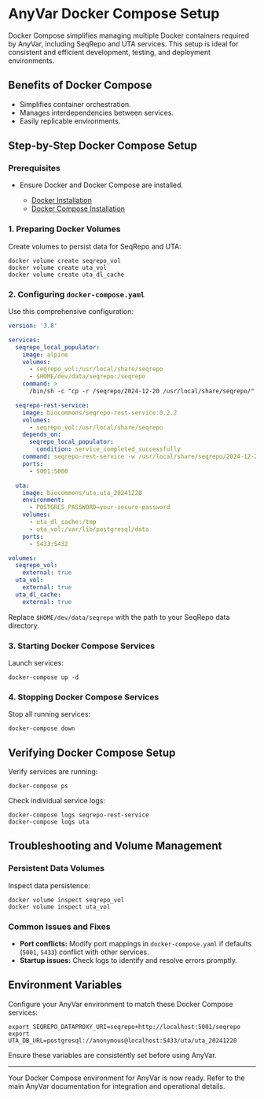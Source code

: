 # AnyVar Docker Compose Setup

Docker Compose simplifies managing multiple Docker containers required by AnyVar, including SeqRepo and UTA services. This setup is ideal for consistent and efficient development, testing, and deployment environments.

## Benefits of Docker Compose

* Simplifies container orchestration.
* Manages interdependencies between services.
* Easily replicable environments.

## Step-by-Step Docker Compose Setup

### Prerequisites

* Ensure Docker and Docker Compose are installed.

  * [Docker Installation](https://docs.docker.com/get-docker/)
  * [Docker Compose Installation](https://docs.docker.com/compose/install/)

### 1. Preparing Docker Volumes

Create volumes to persist data for SeqRepo and UTA:

```shell
docker volume create seqrepo_vol
docker volume create uta_vol
docker volume create uta_dl_cache
```

### 2. Configuring `docker-compose.yaml`

Use this comprehensive configuration:

```yaml
version: '3.8'

services:
  seqrepo_local_populator:
    image: alpine
    volumes:
      - seqrepo_vol:/usr/local/share/seqrepo
      - $HOME/dev/data/seqrepo:/seqrepo
    command: >
      /bin/sh -c "cp -r /seqrepo/2024-12-20 /usr/local/share/seqrepo/"

  seqrepo-rest-service:
    image: biocommons/seqrepo-rest-service:0.2.2
    volumes:
      - seqrepo_vol:/usr/local/share/seqrepo
    depends_on:
      seqrepo_local_populator:
        condition: service_completed_successfully
    command: seqrepo-rest-service -w /usr/local/share/seqrepo/2024-12-20
    ports:
      - 5001:5000

  uta:
    image: biocommons/uta:uta_20241220
    environment:
      - POSTGRES_PASSWORD=your-secure-password
    volumes:
      - uta_dl_cache:/tmp
      - uta_vol:/var/lib/postgresql/data
    ports:
      - 5433:5432

volumes:
  seqrepo_vol:
    external: true
  uta_vol:
    external: true
  uta_dl_cache:
    external: true
```

Replace `$HOME/dev/data/seqrepo` with the path to your SeqRepo data directory.

### 3. Starting Docker Compose Services

Launch services:

```shell
docker-compose up -d
```

### 4. Stopping Docker Compose Services

Stop all running services:

```shell
docker-compose down
```

## Verifying Docker Compose Setup

Verify services are running:

```shell
docker-compose ps
```

Check individual service logs:

```shell
docker-compose logs seqrepo-rest-service
docker-compose logs uta
```

## Troubleshooting and Volume Management

### Persistent Data Volumes

Inspect data persistence:

```shell
docker volume inspect seqrepo_vol
docker volume inspect uta_vol
```

### Common Issues and Fixes

* **Port conflicts:** Modify port mappings in `docker-compose.yaml` if defaults (`5001`, `5433`) conflict with other services.
* **Startup issues:** Check logs to identify and resolve errors promptly.

## Environment Variables

Configure your AnyVar environment to match these Docker Compose services:

```shell
export SEQREPO_DATAPROXY_URI=seqrepo+http://localhost:5001/seqrepo
export UTA_DB_URL=postgresql://anonymous@localhost:5433/uta/uta_20241220
```

Ensure these variables are consistently set before using AnyVar.

---

Your Docker Compose environment for AnyVar is now ready. Refer to the main AnyVar documentation for integration and operational details.

